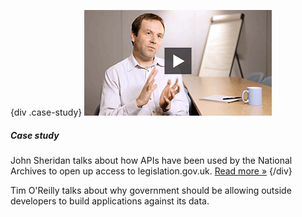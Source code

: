 {div .case-study}
[![Watch the video](/assets/images/strategy/case-studies/government-as-platform/john.png)](case-studies/government-as-platform/ "Read the Government as platform' case study")

##### Case study

John Sheridan talks about how APIs have been used by the National Archives to open up access to legislation.gov.uk. [Read more »](case-studies/government-as-platform/ "Read the Government as platform' case study")
{/div}

Tim O'Reilly talks about why government should be allowing outside developers to build applications against its data. 